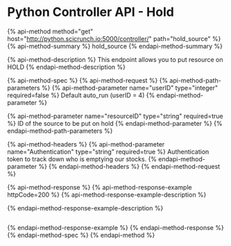 # Python Controller API - Hold

{% api-method method="get" host="http://python.scicrunch.io:5000/controller/" path="hold\_source" %}
{% api-method-summary %}
hold\_source
{% endapi-method-summary %}

{% api-method-description %}
This endpoint allows you to put resource on HOLD
{% endapi-method-description %}

{% api-method-spec %}
{% api-method-request %}
{% api-method-path-parameters %}
{% api-method-parameter name="userID" type="integer" required=false %}
Default auto\_run \(userID = 4\)
{% endapi-method-parameter %}

{% api-method-parameter name="resourceID" type="string" required=true %}
ID of the source to be put on hold
{% endapi-method-parameter %}
{% endapi-method-path-parameters %}

{% api-method-headers %}
{% api-method-parameter name="Authentication" type="string" required=true %}
Authentication token to track down who is emptying our stocks.
{% endapi-method-parameter %}
{% endapi-method-headers %}
{% endapi-method-request %}

{% api-method-response %}
{% api-method-response-example httpCode=200 %}
{% api-method-response-example-description %}

{% endapi-method-response-example-description %}

```

```
{% endapi-method-response-example %}
{% endapi-method-response %}
{% endapi-method-spec %}
{% endapi-method %}



